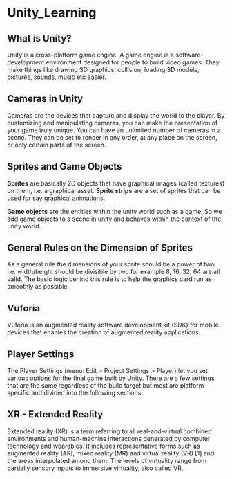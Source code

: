 # Unity_Learning

## What is Unity?

Unity is a cross-platform game engine. A game engine is a software-development environment designed for people to build video games. They make things like
drawing 3D graphics, collision, loading 3D models, pictures, sounds, music etc easier.

## Cameras in Unity

Cameras are the devices that capture and display the world to the player. By customizing and manipulating cameras, you can make the presentation of your game
truly unique. You can have an unlimited number of cameras in a scene. They can be set to render in any order, at any place on the screen, or only certain
parts of the screen.

## Sprites and Game Objects

**Sprites** are basically 2D objects that have graphical images (called textures) on them, i.e. a graphical asset. **Sprite strips** are a set of sprites
that can be used for say graphical animations.

**Game objects** are the entities within the unity world such as a game. So we add game objects to a scene in unity and behaves within the context of the
unity world.

## General Rules on the Dimension of Sprites

As a general rule the dimensions of your sprite should be a power of two, i.e. width/height should be divisible by two for example 8, 16, 32, 64 are all valid.
The basic logic behind this rule is to help the graphics card run as smoothly as possible.

## Vuforia

Vuforia is an augmented reality software development kit (SDK) for mobile devices that enables the creation of augmented reality applications.

## Player Settings

The Player Settings (menu: Edit > Project Settings > Player) let you set various options for the final game built by Unity. There are a few settings that
are the same regardless of the build target but most are platform-specific and divided into the following sections:

## XR - Extended Reality

Extended reality (XR) is a term referring to all real-and-virtual combined environments and human-machine interactions generated by computer technology
and wearables. It includes representative forms such as augmented reality (AR), mixed reality (MR) and virtual reality (VR) [1] and the areas interpolated
among them. The levels of virtuality range from partially sensory inputs to immersive virtuality, also called VR.